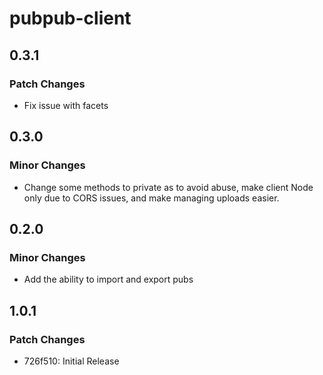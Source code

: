 # pubpub-client

## 0.3.1

### Patch Changes

- Fix issue with facets

## 0.3.0

### Minor Changes

- Change some methods to private as to avoid abuse, make client Node only due to CORS issues, and make managing uploads easier.

## 0.2.0

### Minor Changes

- Add the ability to import and export pubs

## 1.0.1

### Patch Changes

- 726f510: Initial Release
